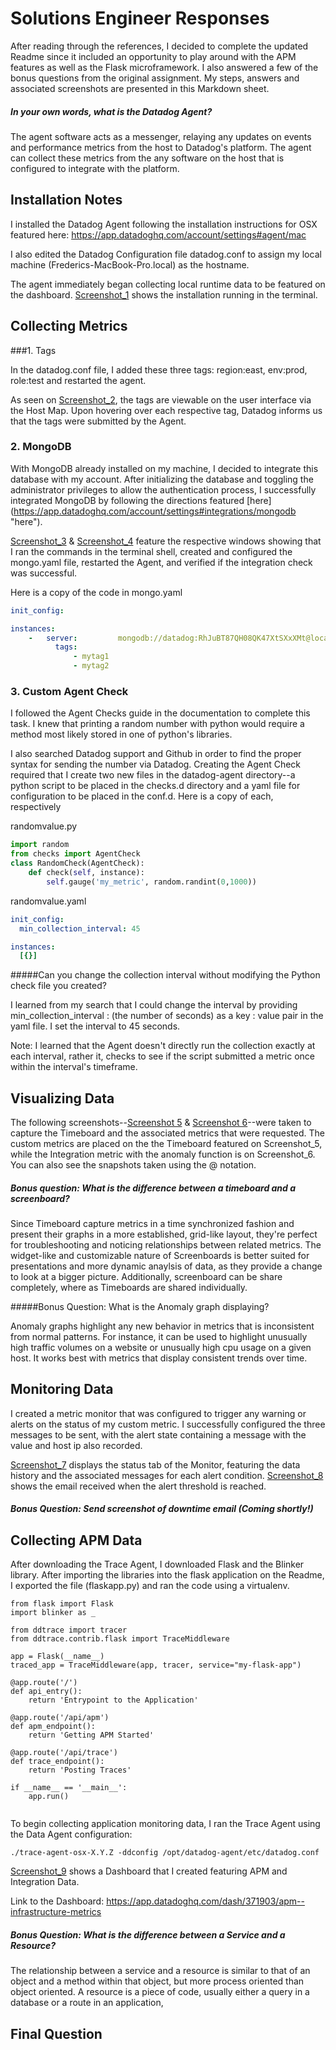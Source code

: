 # Solutions Engineer Responses

After reading through the references, I decided to complete the updated Readme since it included an opportunity to play around with the APM features as well as the Flask microframework. I also answered a few of the bonus questions from the original assignment. My steps, answers and associated screenshots are presented in this Markdown sheet.


##### In your own words, what is the Datadog Agent?
The agent software acts as a messenger, relaying any updates on events and performance metrics from the host to Datadog's platform. The agent can collect these metrics from the any software on the host that is configured to integrate with the platform.


## Installation Notes

I installed the Datadog Agent following the installation instructions for OSX featured here:
https://app.datadoghq.com/account/settings#agent/mac

I also edited the Datadog Configuration file datadog.conf to assign my local machine (Frederics-MacBook-Pro.local) as the hostname.

The agent immediately began collecting local runtime data to be featured on the dashboard. [Screenshot_1](screenshots/Screenshot_1_installation.png) shows the installation running in the terminal.


## Collecting Metrics

###1. Tags

In the datadog.conf file, I added these three tags: region:east, env:prod, role:test and restarted the agent.

As seen on [Screenshot_2](screenshots/Screenshot_2_tags.png), the tags are viewable on the user interface via the Host Map. Upon hovering over each respective tag, Datadog informs us that the tags were submitted by the Agent.

### 2. MongoDB

With MongoDB already installed on my machine, I decided to integrate this database with my account. After initializing the database and toggling the administrator privileges to allow the authentication process, I successfully integrated MongoDB by following the directions featured [here] (https://app.datadoghq.com/account/settings#integrations/mongodb "here").

[Screenshot_3](screenshots/Screenshot_3_mongo.png) & [Screenshot_4](screenshots/Screenshot_4_mongo.png) feature the respective windows showing that I ran the commands in the terminal shell, created and configured the mongo.yaml file, restarted the Agent, and verified if the integration check was successful.

Here is a copy of the code in mongo.yaml

```yaml
init_config:

instances:
	-   server: 		mongodb://datadog:RhJuBT87QH08QK47XtSXxXMt@localhost:27017
          tags:
              - mytag1
              - mytag2


```

### 3. Custom Agent Check

I followed the Agent Checks guide in the documentation to complete this task. I knew that printing a random number with python would require a method most likely stored in one of python's libraries.

I also searched Datadog support and Github in order to find the proper syntax for sending the number via Datadog. Creating the Agent Check required that I create two new files in the datadog-agent directory--a python script to be placed in the checks.d directory and a yaml file for configuration to be placed in the conf.d. Here is a copy of each, respectively

randomvalue.py

```python
import random
from checks import AgentCheck
class RandomCheck(AgentCheck):
	def check(self, instance):
		self.gauge('my_metric', random.randint(0,1000))


```

randomvalue.yaml

```yaml
init_config:
  min_collection_interval: 45

instances:
  [{}]

```

#####Can you change the collection interval without modifying the Python check file you created?

I learned from my search that I could change the interval by providing  min_collection_interval : (the number of seconds) as a key : value pair in the yaml file. I set the interval to 45 seconds.

Note: I learned that the Agent doesn't directly run the collection exactly at each interval, rather it, checks to see if the script submitted a metric once within the interval's timeframe.


## Visualizing Data

The following screenshots--[Screenshot 5](screenshots/Screenshot_5_metrics.png) & [Screenshot 6](screenshots/Screenshot_6_anomaly.png)--were taken to capture the Timeboard and the associated metrics that were requested. The custom metrics are placed on the the Timeboard featured on Screenshot_5, while the Integration metric with the anomaly function is on Screenshot_6. You can also see the snapshots taken using the @ notation.

##### Bonus question: What is the difference between a timeboard and a screenboard?

Since Timeboard capture metrics in a time synchronized fashion and present their graphs in a more established, grid-like layout, they're perfect for troubleshooting and noticing relationships between related metrics. The widget-like and customizable nature of Screenboards is better suited for presentations and more dynamic anaylsis of data, as they provide a change to look at a bigger picture. Additionally, screenboard can be share completely, where as Timeboards are shared individually.


#####Bonus Question: What is the Anomaly graph displaying?

Anomaly graphs highlight any new behavior in metrics that is inconsistent from normal patterns. For instance, it can be used to highlight unusually high traffic volumes on a website or unusually high cpu usage on a given host. It works best with metrics that display consistent trends over time.


## Monitoring Data

I created a metric monitor that was configured to trigger any warning or alerts on the status of my custom metric. I successfully configured the three messages to be sent, with the alert state containing a message with the value and host ip also recorded.

[Screenshot_7](screenshots/Screenshot_7_Monitor.png) displays the status tab of the Monitor, featuring the data history and the associated messages for each alert condition. [Screenshot_8](screenshots/Screenshot_8_Email.png) shows the email received when the alert threshold is reached.


##### Bonus Question: Send screenshot of downtime email (Coming shortly!)

## Collecting APM Data

After downloading the Trace Agent, I downloaded Flask and the Blinker library. After importing the libraries into the flask application on the Readme, I exported the file (flaskapp.py) and ran the code using a virtualenv.

```
from flask import Flask
import blinker as _

from ddtrace import tracer
from ddtrace.contrib.flask import TraceMiddleware

app = Flask(__name__)
traced_app = TraceMiddleware(app, tracer, service="my-flask-app")

@app.route('/')
def api_entry():
    return 'Entrypoint to the Application'

@app.route('/api/apm')
def apm_endpoint():
    return 'Getting APM Started'

@app.route('/api/trace')
def trace_endpoint():
    return 'Posting Traces'

if __name__ == '__main__':
    app.run()


```

To begin collecting application monitoring data, I ran the Trace Agent using the Data Agent configuration:

```
./trace-agent-osx-X.Y.Z -ddconfig /opt/datadog-agent/etc/datadog.conf

```

[Screenshot_9](screenshots/Screenshot_9_APM-Infrastructure.png) shows a Dashboard that I created featuring APM and Integration Data.


Link to the Dashboard: https://app.datadoghq.com/dash/371903/apm--infrastructure-metrics


##### Bonus Question: What is the difference between a Service and a Resource?

The relationship between a service and a resource is similar to that of an object and a method within that object, but more process oriented than object oriented. A resource is a piece of code, usually either a query in a database or a route in an application,

## Final Question
